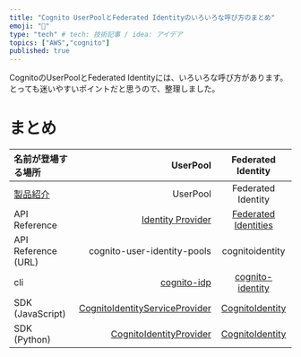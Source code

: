```yaml
---
title: "Cognito UserPoolとFederated Identityのいろいろな呼び方のまとめ"
emoji: "🔖"
type: "tech" # tech: 技術記事 / idea: アイデア
topics: ["AWS","cognito"]
published: true
---
```

CognitoのUserPoolとFederated Identityには、いろいろな呼び方があります。
とっても迷いやすいポイントだと思うので、整理しました。


# まとめ
| 名前が登場する場所       |       UserPool |    Federated Identity    |
|:-----------------|------------------:|:------------------:|
| [製品紹介](https://aws.amazon.com/jp/cognito/dev-resources/)             |              UserPool |        Federated Identity        |
| API Reference           |            [Identity Provider](https://docs.aws.amazon.com/ja_jp/cognito-user-identity-pools/latest/APIReference/Welcome.html) |       [Federated Identities](https://docs.aws.amazon.com/ja_jp/cognitoidentity/latest/APIReference/Welcome.html)       |
| API Reference (URL)             |              cognito-user-identity-pools |        cognitoidentity        |
| cli               |                [cognito-idp](https://docs.aws.amazon.com/ja_jp/cli/latest/reference/cognito-idp/index.html) |         [cognito-identity](https://docs.aws.amazon.com/ja_jp/cli/latest/reference/cognito-identity/index.html)         |
| SDK (JavaScript)             |             [CognitoIdentityServiceProvider](https://docs.aws.amazon.com/AWSJavaScriptSDK/latest/AWS/CognitoIdentityServiceProvider.html) |       [CognitoIdentity](https://docs.aws.amazon.com/AWSJavaScriptSDK/latest/AWS/CognitoIdentity.html)       |
| SDK (Python)             |             [CognitoIdentityProvider](https://boto3.amazonaws.com/v1/documentation/api/latest/reference/services/cognito-idp.html) |       [CognitoIdentity](https://boto3.amazonaws.com/v1/documentation/api/latest/reference/services/cognito-identity.html)       |


